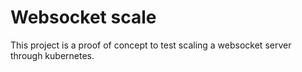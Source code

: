 # Websocket scale

This project is a proof of concept to test scaling a websocket server through kubernetes.